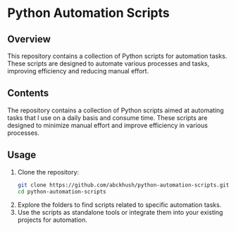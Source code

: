 # Python Automation Scripts

## Overview
This repository contains a collection of Python scripts for automation tasks. These scripts are designed to automate various processes and tasks, improving efficiency and reducing manual effort.

## Contents
The repository contains a collection of Python scripts aimed at automating tasks that I use on a daily basis and consume time. These scripts are designed to minimize manual effort and improve efficiency in various processes.

## Usage
1. Clone the repository:
   ```bash
   git clone https://github.com/abckhush/python-automation-scripts.git
   cd python-automation-scripts

2. Explore the folders to find scripts related to specific automation tasks.
3. Use the scripts as standalone tools or integrate them into your existing projects for automation.
